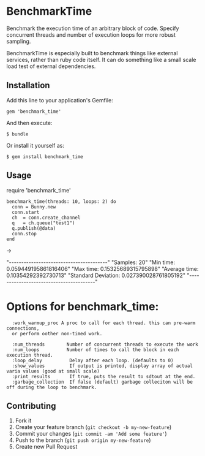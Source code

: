 # BenchmarkTime

Benchmark the execution time of an arbitrary block of code. Specify concurrent
threads and number of execution loops for more robust sampling. 

BenchmarkTime is especially built to benchmark things like external services, 
rather than ruby code itself. It can do something like a small scale 
load test of external dependencies.

## Installation

Add this line to your application's Gemfile:

    gem 'benchmark_time'

And then execute:

    $ bundle

Or install it yourself as:

    $ gem install benchmark_time

## Usage
  require 'benchmark_time'

    benchmark_time(threads: 10, loops: 2) do
      conn = Bunny.new
      conn.start
      ch  = conn.create_channel
      q   = ch.queue("test1")
      q.publish(@data)
      conn.stop
    end

  ->

  "----------------------------------------"
  "Samples:               20"
  "Min time:              0.059449195861816406"
  "Max time:              0.15325689315795898"
  "Average time:          0.10354292392730713"
  "Standard Deviation:    0.027390028761805192"
  "----------------------------------------"

  # Options for benchmark_time:

      :work_warmup_proc A proc to call for each thread. this can pre-warm connections, 
      or perform oother non-timed work.
      
      :num_threads        Number of concurrent threads to execute the work
      :num_loops          Number of times to call the block in each execution thread.
      :loop_delay          Delay after each loop. (defaults to 0)
      :show_values         If output is printed, display array of actual varia values (good at small scale)
      :print_results       If true, puts the result to sdtout at the end.
      :garbage_collection  If false (default) garbage colleciton will be off during the loop to benchmark.


## Contributing

1. Fork it
2. Create your feature branch (`git checkout -b my-new-feature`)
3. Commit your changes (`git commit -am 'Add some feature'`)
4. Push to the branch (`git push origin my-new-feature`)
5. Create new Pull Request
